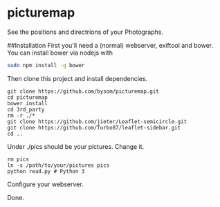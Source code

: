 picturemap
==========

See the positions and directrions of your Photographs.

##Installation
First you'll need a (normal) webserver, exiftool and bower.
You can install bower via nodejs with
```sh
sudo npm install -g bower
````

Then clone this project and install dependencies.
```
git clone https://github.com/bysom/picturemap.git
cd picturemap
bower install
cd 3rd_party
rm -r ./*
git clone https://github.com/jieter/Leaflet-semicircle.git
git clone https://github.com/Turbo87/leaflet-sidebar.git
cd ..
```
Under ./pics should be your pictures. Change it.

```
rm pics
ln -s /path/to/your/pictures pics
python read.py # Python 3
```
Configure your webserver.

Done.
